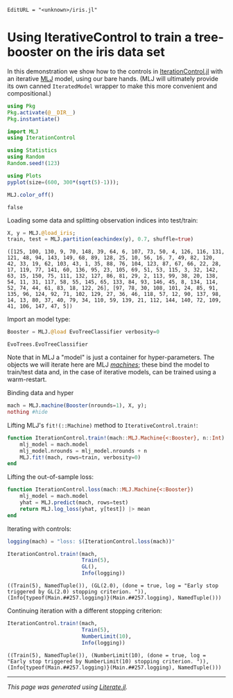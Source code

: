 ```@meta
EditURL = "<unknown>/iris.jl"
```

# Using IterativeControl to train a tree-booster on the iris data set

In this demonstration we show how to the controls in
[IterationControl.jl](https://github.com/ablaom/IterationControl.jl)
with an iterative
[MLJ](https://github.com/alan-turing-institute/MLJ.jl) model, using
our bare hands. (MLJ will ultimately provide its own canned
`IteratedModel` wrapper to make this more convenient and
compositional.)

```julia
using Pkg
Pkg.activate(@__DIR__)
Pkg.instantiate()

import MLJ
using IterationControl

using Statistics
using Random
Random.seed!(123)

using Plots
pyplot(size=(600, 300*(sqrt(5)-1)));

MLJ.color_off()
```

```
false
```

Loading some data and splitting observation indices into test/train:

```julia
X, y = MLJ.@load_iris;
train, test = MLJ.partition(eachindex(y), 0.7, shuffle=true)
```

```
([125, 100, 130, 9, 70, 148, 39, 64, 6, 107, 73, 50, 4, 126, 116, 131, 121, 48, 94, 143, 149, 68, 89, 128, 25, 10, 56, 16, 7, 49, 82, 120, 42, 33, 19, 62, 103, 43, 1, 35, 88, 76, 104, 123, 87, 67, 66, 22, 28, 17, 119, 77, 141, 60, 136, 95, 23, 105, 69, 51, 53, 115, 3, 32, 142, 63, 15, 150, 75, 111, 132, 127, 86, 81, 29, 2, 113, 99, 38, 20, 138, 54, 11, 31, 117, 58, 55, 145, 65, 133, 84, 93, 146, 45, 8, 134, 114, 52, 74, 44, 61, 83, 18, 122, 26], [97, 78, 30, 108, 101, 24, 85, 91, 135, 96, 124, 92, 71, 102, 129, 27, 36, 46, 118, 57, 12, 90, 137, 98, 14, 13, 80, 37, 40, 79, 34, 110, 59, 139, 21, 112, 144, 140, 72, 109, 41, 106, 147, 47, 5])
```

Import an model type:

```julia
Booster = MLJ.@load EvoTreeClassifier verbosity=0
```

```
EvoTrees.EvoTreeClassifier
```

Note that in MLJ a "model" is just a container for
hyper-parameters. The objects we will iterate here are MLJ
[*machines*](https://alan-turing-institute.github.io/MLJ.jl/dev/machines/);
these bind the model to train/test data and, in the case of
iterative models, can be trained using a warm-restart.

Binding data and hyper

```julia
mach = MLJ.machine(Booster(nrounds=1), X, y);
nothing #hide
```

Lifting MLJ's `fit!(::Machine)` method to `IterativeControl.train!`:

```julia
function IterationControl.train!(mach::MLJ.Machine{<:Booster}, n::Int)
    mlj_model = mach.model
    mlj_model.nrounds = mlj_model.nrounds + n
    MLJ.fit!(mach, rows=train, verbosity=0)
end
```

Lifting the out-of-sample loss:

```julia
function IterationControl.loss(mach::MLJ.Machine{<:Booster})
    mlj_model = mach.model
    yhat = MLJ.predict(mach, rows=test)
    return MLJ.log_loss(yhat, y[test]) |> mean
end
```

Iterating with controls:

```julia
logging(mach) = "loss: $(IterationControl.loss(mach))"

IterationControl.train!(mach,
                        Train(5),
                        GL(),
                        Info(logging))
```

```
((Train(5), NamedTuple()), (GL(2.0), (done = true, log = "Early stop triggered by GL(2.0) stopping criterion. ")), (Info{typeof(Main.##257.logging)}(Main.##257.logging), NamedTuple()))
```

Continuing iteration with a different stopping criterion:

```julia
IterationControl.train!(mach,
                        Train(5),
                        NumberLimit(10),
                        Info(logging))
```

```
((Train(5), NamedTuple()), (NumberLimit(10), (done = true, log = "Early stop triggered by NumberLimit(10) stopping criterion. ")), (Info{typeof(Main.##257.logging)}(Main.##257.logging), NamedTuple()))
```

---

*This page was generated using [Literate.jl](https://github.com/fredrikekre/Literate.jl).*

